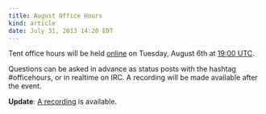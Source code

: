 ```yaml
---
title: August Office Hours
kind: article
date: July 31, 2013 14:20 EDT
---
```


Tent office hours will be held [online](/officehours) on Tuesday,
August 6th at [19:00 UTC](http://everytimezone.com/#2013-8-6,420,6bj).

Questions can be asked in advance as status posts with the hashtag #officehours,
or in realtime on IRC. A recording will be made available after the event.

**Update**: [A recording](/officehours/2013-08-06) is available.
